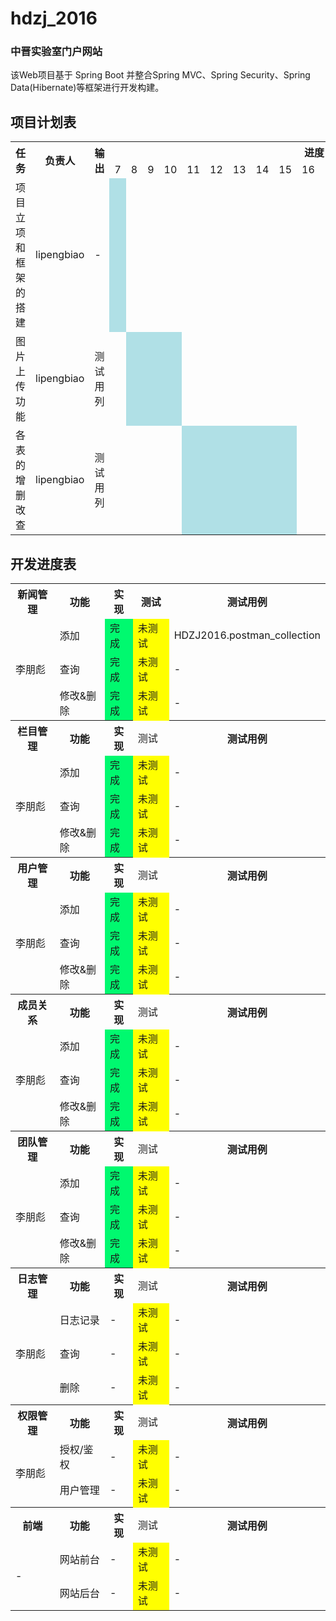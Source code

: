 # hdzj_2016
### 中晋实验室门户网站
该Web项目基于 Spring Boot 并整合Spring MVC、Spring Security、Spring  Data(Hibernate)等框架进行开发构建。

## 项目计划表
<table class = "table table-condensed">
    <tr>
        <th rowspan = "2">任务</th>
        <th rowspan = "2">负责人</th>
        <th rowspan = "2">输出</th>
        <th colspan = "20">进度 (月份)</th>
        <th rowspan = "2">备注</th>
    </tr>
    <tr>
        <td>7</td><td>8</td><td>9</td><td>10</td><td>11</td><td>12</td><td>13</td><td>14</td><td>15</td><td>16</td><td>17</td><td>18</td><td>19</td><td>20</td><td>21</td><td>22</td><td>23</td><td>24</td><td>25</td><td>26</td>
    </tr>
    <tr>
        <td>项目立项和框架的搭建</td>
        <td>lipengbiao</td>
        <td>-</td>
        <td bgcolor=PowderBlue></td><td></td><td></td><td></td><td></td><td></td><td></td><td></td><td></td><td></td><td></td><td></td><td></td><td></td><td></td><td></td><td></td><td></td><td></td><td></td>
        <td>-</td>
    </tr>
    <tr>
        <td>图片上传功能</td>
        <td>lipengbiao</td>
        <td>测试用列</td>
        <td></td><td bgcolor=PowderBlue></td><td bgcolor=PowderBlue></td><td bgcolor=PowderBlue></td><td></td><td></td><td></td><td></td><td></td><td></td><td></td><td></td><td></td><td></td><td></td><td></td><td></td><td></td><td></td><td></td>
        <td>-</td>
    </tr>
        <tr>
            <td>各表的增删改查</td>
            <td>lipengbiao</td>
            <td>测试用列</td>
            <td></td><td></td><td></td><td></td><td bgcolor=PowderBlue></td><td bgcolor=PowderBlue></td><td bgcolor=PowderBlue></td><td bgcolor=PowderBlue></td><td bgcolor=PowderBlue></td><td></td><td></td><td></td><td></td><td></td><td></td><td></td><td></td><td></td><td></td><td></td>
            <td>-</td>
        </tr>
</table>

## 开发进度表
<table align="center">
    <tr>
        <th>新闻管理</th>
        <th>功能</th>
        <th>实现</th>
        <th>测试</th>
        <th>测试用例</th>
    </tr>
    <tr>
        <td rowspan = "3">李朋彪</td>
        <td>添加</td>
        <td bgcolor= #00f96F>完成</td>
        <td bgcolor= Yellow>未测试</td>
        <td>HDZJ2016.postman_collection</td>
    </tr>
    <tr>
        <td>查询</td>
        <td bgcolor= #00f96F>完成</td>
        <td bgcolor= Yellow>未测试</td>
        <td>-</td>
    </tr>
    <tr>
        <td>修改&删除</td>
        <td bgcolor= #00f96F>完成</td>
        <td bgcolor= Yellow>未测试</td>
        <td>-</td>
    </tr>
        <tr>
        <th>栏目管理</th>
        <th>功能</th>
        <th>实现</th>
        <td>测试</td>
        <th>测试用例</th>
    </tr>
    <tr>
        <td rowspan = "3">李朋彪</td>
        <td>添加</td>
        <td bgcolor= #00f96F>完成</td>
        <td bgcolor= Yellow>未测试</td>
        <td>-</td>
    </tr>
    <tr>
        <td>查询</td>
        <td bgcolor= #00f96F>完成</td>
        <td bgcolor= Yellow>未测试</td>
        <td>-</td>
    </tr>
    <tr>
        <td>修改&删除</td>
        <td bgcolor= #00f96F>完成</td>
        <td bgcolor= Yellow>未测试</td>
        <td>-</td>
    </tr>
        <tr>
        <th>用户管理</th>
        <th>功能</th>
        <th>实现</th>
        <td>测试</td>
        <th>测试用例</th>
    </tr>
    <tr>
        <td rowspan = "3">李朋彪</td>
        <td>添加</td>
        <td bgcolor= #00f96F>完成</td>
        <td bgcolor= Yellow>未测试</td>
        <td>-</td>
    </tr>
    <tr>
        <td>查询</td>
        <td bgcolor= #00f96F>完成</td>
        <td bgcolor= Yellow>未测试</td>
        <td>-</td>
    </tr>
    <tr>
        <td>修改&删除</td>
        <td bgcolor= #00f96F>完成</td>
        <td bgcolor= Yellow>未测试</td>
        <td>-</td>
    </tr>
        <tr>
        <th>成员关系</th>
        <th>功能</th>
        <th>实现</th>
        <td>测试</td>
        <th>测试用例</th>
    </tr>
    <tr>
        <td rowspan = "3">李朋彪</td>
        <td>添加</td>
        <td bgcolor= #00f96F>完成</td>
        <td bgcolor= Yellow>未测试</td>
        <td>-</td>
    </tr>
    <tr>
        <td>查询</td>
        <td bgcolor= #00f96F>完成</td>
        <td bgcolor= Yellow>未测试</td>
        <td>-</td>
    </tr>
    <tr>
        <td>修改&删除</td>
        <td bgcolor= #00f96F>完成</td>
        <td bgcolor= Yellow>未测试</td>
        <td>-</td>
    </tr>
        <tr>
        <th>团队管理</th>
        <th>功能</th>
        <th>实现</th>
        <td>测试</td>
        <th>测试用例</th>
    </tr>
    <tr>
        <td rowspan = "3">李朋彪</td>
        <td>添加</td>
        <td bgcolor= #00f96F>完成</td>
        <td bgcolor= Yellow>未测试</td>
        <td>-</td>
    </tr>
    <tr>
        <td>查询</td>
        <td bgcolor= #00f96F>完成</td>
        <td bgcolor= Yellow>未测试</td>
        <td>-</td>
    </tr>
    <tr>
        <td>修改&删除</td>
        <td bgcolor= #00f96F>完成</td>
        <td bgcolor= Yellow>未测试</td>
        <td>-</td>
    </tr>
    <tr>
        <th>日志管理</th>
        <th>功能</th>
        <th>实现</th>
        <td>测试</td>
        <th>测试用例</th>
    </tr>
    <tr>
        <td rowspan = "3">李朋彪</td>
        <td>日志记录</td>
        <td>-</td>
        <td bgcolor= Yellow>未测试</td>
        <td>-</td>
    </tr>
    <tr>
        <td>查询</td>
        <td>-</td>
        <td bgcolor= Yellow>未测试</td>
        <td>-</td>
    </tr>
    <tr>
        <td>删除</td>
        <td>-</td>
        <td bgcolor= Yellow>未测试</td>
        <td>-</td>
    </tr>
    <tr>
        <th>权限管理</th>
        <th>功能</th>
        <th>实现</th>
        <td>测试</td>
        <th>测试用例</th>
    </tr>
    <tr>
        <td rowspan = "2">李朋彪</td>
        <td>授权/鉴权</td>
        <td>-</td>
        <td bgcolor= Yellow>未测试</td>
        <td>-</td>
    </tr>
    <tr>
        <td>用户管理</td>
        <td>-</td>
        <td bgcolor= Yellow>未测试</td>
        <td>-</td>
    </tr>
    <tr>
        <th>前端</th>
        <th>功能</th>
        <th>实现</th>
        <td>测试</td>
        <th>测试用例</th>
    </tr>
    <tr>
        <td rowspan = "3">-</td>
        <td>网站前台</td>
        <td>-</td>
        <td bgcolor= Yellow>未测试</td>
        <td>-</td>
    </tr>
    <tr>
        <td>网站后台</td>
        <td>-</td>
        <td bgcolor= Yellow>未测试</td>
        <td>-</td>
    </tr>
</table>